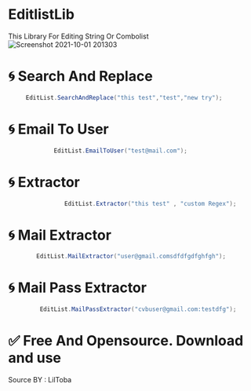 # EditlistLib
This Library For Editing String Or Combolist
![Screenshot 2021-10-01 201303](https://i.imgur.com/qAltDjw.jpg)

# 🌀 Search And Replace
```csharp
     EditList.SearchAndReplace("this test","test","new try");
```

# 🌀 Email To User
```csharp
             EditList.EmailToUser("test@mail.com");
```

# 🌀 Extractor
```csharp
                EditList.Extractor("this test" , "custom Regex");
```

# 🌀 Mail Extractor
```csharp
        EditList.MailExtractor("user@gmail.comsdfdfgdfghfgh");
```

# 🌀 Mail Pass Extractor
```csharp
         EditList.MailPassExtractor("cvbuser@gmail.com:testdfg");
```


# ✅ Free And Opensource. Download and use

Source BY : LilToba
